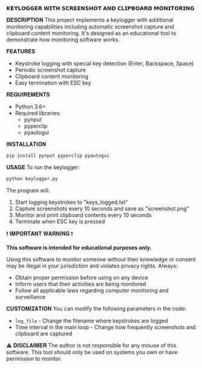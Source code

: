𝗞𝗘𝗬𝗟𝗢𝗚𝗚𝗘𝗥 𝗪𝗜𝗧𝗛 𝗦𝗖𝗥𝗘𝗘𝗡𝗦𝗛𝗢𝗧 𝗔𝗡𝗗 𝗖𝗟𝗜𝗣𝗕𝗢𝗔𝗥𝗗 𝗠𝗢𝗡𝗜𝗧𝗢𝗥𝗜𝗡𝗚

𝐃𝐄𝐒𝐂𝐑𝐈𝐏𝐓𝐈𝐎𝐍
This project implements a keylogger with additional monitoring capabilities including automatic screenshot capture and clipboard content monitoring. It's designed as an educational tool to demonstrate how monitoring software works.

𝐅𝐄𝐀𝐓𝐔𝐑𝐄𝐒
- Keystroke logging with special key detection (Enter, Backspace, Space)
- Periodic screenshot capture
- Clipboard content monitoring
- Easy termination with ESC key

𝐑𝐄𝐐𝐔𝐈𝐑𝐄𝐌𝐄𝐍𝐓𝐒
- Python 3.6+
- Required libraries:
  - pynput
  - pyperclip
  - pyautogui

𝐈𝐍𝐒𝐓𝐀𝐋𝐋𝐀𝐓𝐈𝐎𝐍
```bash
pip install pynput pyperclip pyautogui
```

𝐔𝐒𝐀𝐆𝐄
To run the keylogger:
```bash
python keylogger.py
```

The program will:
1. Start logging keystrokes to "keys_logged.txt"
2. Capture screenshots every 10 seconds and save as "screenshot.png"
3. Monitor and print clipboard contents every 10 seconds
4. Terminate when ESC key is pressed

❗ 𝐈𝐌𝐏𝐎𝐑𝐓𝐀𝐍𝐓 𝐖𝐀𝐑𝐍𝐈𝐍𝐆 ❗

**This software is intended for educational purposes only.** 

Using this software to monitor someone without their knowledge or consent may be illegal in your jurisdiction and violates privacy rights. Always:
- Obtain proper permission before using on any device
- Inform users that their activities are being monitored
- Follow all applicable laws regarding computer monitoring and surveillance

𝐂𝐔𝐒𝐓𝐎𝐌𝐈𝐙𝐀𝐓𝐈𝐎𝐍
You can modify the following parameters in the code:
- `log_file` - Change the filename where keystrokes are logged
- Time interval in the main loop - Change how frequently screenshots and clipboard are captured


⚠ 𝐃𝐈𝐒𝐂𝐋𝐀𝐈𝐌𝐄𝐑
The author is not responsible for any misuse of this software. This tool should only be used on systems you own or have permission to monitor.
